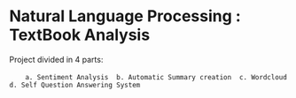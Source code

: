 # Natural Language Processing : TextBook Analysis 

Project divided in 4 parts:  <br>   
`     a. Sentiment Analysis 
      b. Automatic Summary creation 
      c. Wordcloud
      d. Self Question Answering System 
`
